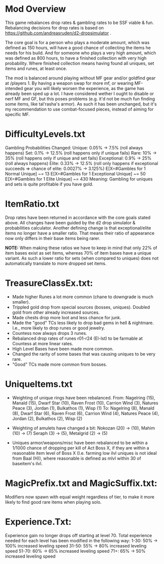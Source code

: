 # Mod Overview
This game rebalances drop rates & gambling rates to be SSF viable & fun.
Rebalancing decisions for drop rates is based on https://github.com/andreasruden/d2-dropsimulator .

The core goal is for a person who plays a moderate amount, which was defined as 150 hours,
will have a good chance of collecting the items he needs for his build. And for someone who
plays a very high amount, which was defined as 800 hours, to have a finished collection
with very high probability. Where finished collection means having found all uniques, set
items and runes, at least once.

The mod is balanced around playing without MF gear and/or goldfind gear at /players 1.
By having a weapon swap for more mf, or wearing MF-intended gear you will likely worsen
the experience, as the game has already been sped up a lot. I have considered wether
I ought to disable or nerf MF and GF, but this poses problems (e.g. it'd not be much
fun finding some items, like tal'rasha's armor). As such it has been unchanged, but
it's my recommendation to use combat-focused pieces, instead of aiming for specific MF.

# DifficultyLevels.txt
Gambling Probabilities Changed:
  Unique: 0.05% -> 7.5% (roll always happens)
  Set: 0.1% -> 12.5% (roll happens only if unique fails)
  Rare: 10% -> 35% (roll happens only if unique and set fails)
  Exceptional: 0.9% -> 25% (roll always happens)
  Elite: 0.33% -> 12.5% (roll only happens if exceptional succeeds => chance of elite: 0.0027% -> 3.125%)
      E[X=#Gambles for 1 Normal Unique] ~= 13
      E[X=#Gambles for 1 Exceptional Unique] ~= 50
      E[X=#Gambles for 1 Elite Unique] ~= 430
Meaning: Gambling for uniques and sets is quite profitable if you have gold.

# ItemRatio.txt
Drop rates have been returned in accordance with the core goals stated above.
All changes have been guided by the d2 drop simulator & probabilities calculator.
Another defining change is that exceptional/elite items no longer have a smaller ratio.
That means their ratio of appearance now only differs in their base items being rarer.

**NOTE:** When making these ratios we have to keep in mind that only 22% of item bases
exist as set items, whereas 70% of item bases have a unique variant. As such a
lower ratio for sets (when compared to uniques) does not automatically translate
to more dropped set items.
  
# TreasureClassEx.txt:
- Made higher Runes a lot more common (chane to downgrade is much smaller).
- Trippled gold drop from special sources (bosses, uniques). Doubled gold from other already increased sources.
- Made chests drop more loot and less chance for junk.
- Made the "good" TCs less likely to drop bad gems in hell & nightmare. I.e., more likely to drop runes or good jewelry.
- Countess now always drops 3 runes.
- Rebalanced drop rates of runes r01-r24 (El-Ist) to be farmable at Countess at more linear rates.
- High Level Bases have been made more common.
- Changed the rarity of some bases that was causing uniques to be very rare.
- "Good" TCs made more common from bosses.

# UniqueItems.txt
- Weighting of unique rings have been rebalanced.
  From:
  Nagelring (15), Manald (15), Dwarf Star (10), Raven Frost (10),
  Carrion Wind (3), Natures Peace (3), Jordan (1), Bulkathos (1), Wisp (1)
  To:
  Nagelring (8), Manald (8), Dwarf Star (6), Raven Frost (6),
  Carrion Wind (4), Natures Peace (4), Jordan (2), Bulkathos (2), Wisp (2)

- Weighting of amulets have changed a bit:
  Nokozan (20) -> (10), Mahim (10) -> (7) Seraph (3) -> (5), Metalgrid (2) -> (5)

- Uniques armor/weapons/misc have been rebalanced to be within a 1/1000 chance of dropping per kill of Act Boss X,
  if they are within a reasonable item level of Boss X (I.e. farming low ilvl uniques is not ideal from Baal (H)),
  where reasonable is defined as mlvl within 30 of baseitem's ilvl.

# MagicPrefix.txt and MagicSuffix.txt:
Modifiers now spawn with equal weight regardless of tier, to make it more likely to find good rare items when playing solo.

# Experience.Txt:
Experience gain no longer drops off starting at level 70.
Total experience needed for each level has been modified in the following way:
   1-30: 50% -> 100% increased leveling speed
  31-50: 55% ->  80% increased leveling speed
  51-70: 60% ->  65% increased leveling speed
  71+:   65% ->  50% increased leveling speed
